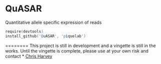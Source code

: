 QuASAR
========
Quantitative allele specific expression of reads

```S
require(devtools)
install_github('QuASAR', 'piquelab')
```
========
This project is still in development and a vingette is still in the works. Until the vingette is complete, please use at your own risk and contact * [Chris Harvey](https://github.com/ctharve)
